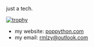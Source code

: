 just a tech.

[![trophy](https://github-profile-trophy.vercel.app/?username=rmlzy)](https://github.com/ryo-ma/github-profile-trophy)

- my website: [poppython.com](https://poppython.com/)
- my email: <a href="mailto:rmlzy@outlook.com">rmlzy@outlook.com</a>
